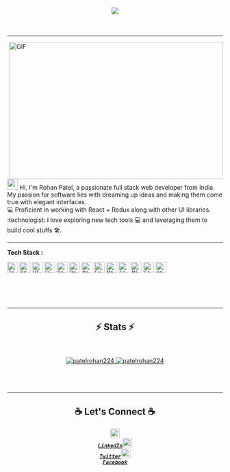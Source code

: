 <h1 align="center">
  <a href="https://git.io/typing-svg">
    <img src="https://readme-typing-svg.herokuapp.com/?lines=Hello,+There!+👋;This+is+Rohan+Patel....;Nice+to+meet+you!&center=true&size=20">
  </a>
</h1>

<br>
<hr>
<img align="right" alt="GIF" src="https://github.com/udit22022000/udit22022000/blob/master/code.gif?raw=true" width="500" height="320" />
  
<p align="left">
<img src="https://media.giphy.com/media/hvRJCLFzcasrR4ia7z/giphy.gif" width="25px"> Hi, I'm Rohan Patel, a passionate full stack web developer from India. My passion for software lies with dreaming up ideas and making them come true with elegant interfaces.<br>
💻 Proficient in working with React + Redux along with other UI libraries. <br>
:technologist: I love exploring new tech tools 💻 and leveraging them to build cool stuffs 🛠️.
</p>
<hr>

**Tech Stack :**

<p align="left">
<code><img title="Javascript" height="25" src="https://github.com/udit22022000/udit22022000/blob/master/images/javascript.svg"></code>
<code><img title="Problem Solving" height="25" src="https://github.com/udit22022000/udit22022000/blob/master/images/problemSolving.png"></code>
<code><img title="HTML5" height="25" src="https://github.com/udit22022000/udit22022000/blob/master/images/html5.svg"></code>
<code><img title="CSS" height="25" src="https://github.com/udit22022000/udit22022000/blob/master/images/css.svg"></code>
<code><img title="React" height="25" src="https://github.com/udit22022000/udit22022000/blob/master/images/react-original.svg"></code>
<code><img title="Redux" height="25" src="https://github.com/udit22022000/udit22022000/blob/master/images/redux.svg"></code>
<code><img title="Node" height="25" src="https://github.com/udit22022000/udit22022000/blob/master/images/node.svg"></code>
<code><img title="Express" height="25" src="https://github.com/udit22022000/udit22022000/blob/master/images/express.png"></code>
<code><img title="Mongo" height="25" src="https://github.com/udit22022000/udit22022000/blob/master/images/mongo.svg"></code>
<code><img title="Git" height="25" src="https://github.com/udit22022000/udit22022000/blob/master/images/git-original.svg"></code>
<code><img title="Microsoft Visual Studio" height="25" src="https://github.com/udit22022000/udit22022000/blob/master/images/visualstudio.png"></code>
<code><img title="GitHub" height="25" src="https://github.com/udit22022000/udit22022000/blob/master/images/github.svg"></code>
<code><img title="npm" height="25" src="https://github.com/udit22022000/udit22022000/blob/master/images/npm.svg"></code>
</p>
<br><br><br>
<hr>

<h2 align="center">⚡ Stats ⚡</h2>
<br>
<p align=center>
  <div align=center >
    <a href="https://github.com/denvercoder1/github-readme-streak-stats" title="Go to Source">
      <img align="center" src="https://github-readme-stats.vercel.app/api?username=patelrohan224&show_icons=true&locale=en" alt="patelrohan224" />
    </a>
    <a href="https://github.com/anuraghazra/github-readme-stats" title="Go to Source">
    <img align="center" src="https://github-readme-streak-stats.herokuapp.com/?user=patelrohan224&" alt="patelrohan224" />
    </a>
  </div>
  <br><br><br>

</p>

<hr>

<h2 align="center"> ☕ Let's Connect ☕ </h2>

<h5 align="center">
  
 <code ><a  href="https://www.linkedin.com/in/rohan-patel-18a7091ab/" title="LinkedIn Profile"><img width="22" src="https://github.com/udit22022000/udit22022000/blob/master/images/linkedin.svg"> LinkedIn</a></code><code><a href="https://twitter.com/rohanpatel224?t=ecNeeiKVsaimYC-qtZKcVA&s=09" title="Twitter Profile"><img width="22" src="https://github.com/udit22022000/udit22022000/blob/master/images/twitter.png"> Twitter</a></code><code><a href="https://www.facebook.com/profile.php?id=100006801992128" title="Facebook Profile"><img width="22" src="https://github.com/udit22022000/udit22022000/blob/master/images/fb.png"> Facebook</a></code>
  
</h5>
